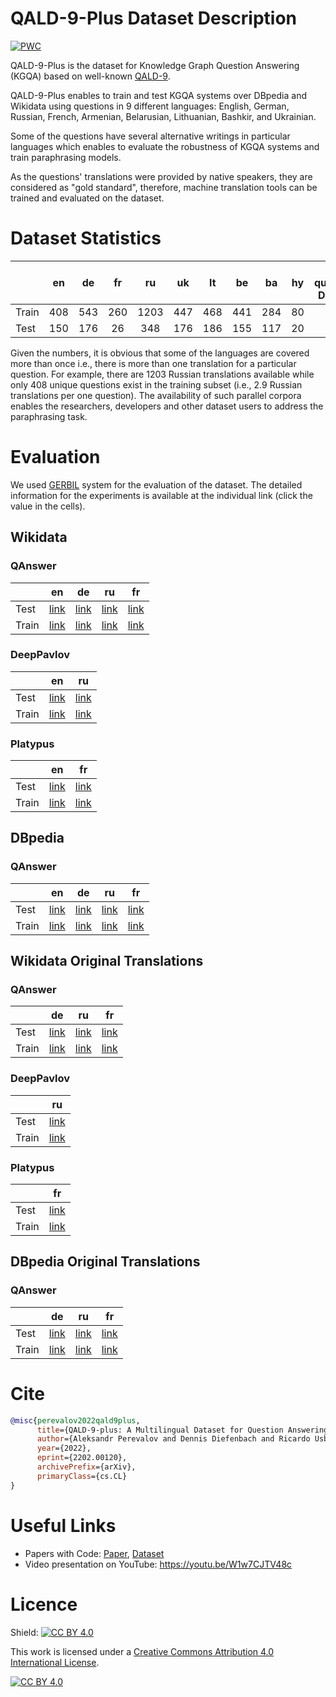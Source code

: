 # QALD-9-Plus Dataset Description

[![PWC](https://img.shields.io/endpoint.svg?url=https://paperswithcode.com/badge/qald-9-plus-a-multilingual-dataset-for-1/knowledge-base-question-answering-on-qald-9)](https://paperswithcode.com/sota/knowledge-base-question-answering-on-qald-9?p=qald-9-plus-a-multilingual-dataset-for-1)

QALD-9-Plus is the dataset for Knowledge Graph Question Answering (KGQA) based on well-known [QALD-9](https://github.com/ag-sc/QALD/tree/master/9/data).

QALD-9-Plus enables to train and test KGQA systems over DBpedia and Wikidata using questions in 9 different languages: English, German, Russian, French, Armenian, Belarusian, Lithuanian, Bashkir, and Ukrainian.

Some of the questions have several alternative writings in particular languages which enables to evaluate the robustness of KGQA systems and train paraphrasing models.

As the questions' translations were provided by native speakers, they are considered as "gold standard", therefore, machine translation tools can be trained and evaluated on the dataset.

# Dataset Statistics

|       |  en |  de | fr |  ru  |  uk |  lt |  be |  ba | hy | # questions DBpedia | # questions Wikidata |
|-------|:---:|:---:|:--:|:----:|:---:|:---:|:---:|:---:|:--:|:-----------:|:-----------:|
| Train | 408 | 543 | 260 | 1203 | 447 | 468 | 441 | 284 | 80 |     408     |     371     |
| Test  | 150 | 176 | 26 |  348 | 176 | 186 | 155 | 117 | 20 |     150     |     136     |

Given the numbers, it is obvious that some of the languages are covered more than once i.e., there is more than one translation for a particular question.
For example, there are 1203 Russian translations available while only 408 unique questions exist in the training subset (i.e., 2.9 Russian translations per one question).
The availability of such parallel corpora enables the researchers, developers and other dataset users to address the paraphrasing task.

# Evaluation

We used [GERBIL](https://github.com/dice-group/gerbil/) system for the evaluation of the dataset. The detailed information for the experiments is available at the individual link (click the value in the cells).

## Wikidata

### QAnswer

|     | en | de | ru | fr |
|-----|----|----|----|----|
|Test |[link](http://gerbil-qa.aksw.org/gerbil/experiment?id=202110010001)|[link](http://gerbil-qa.aksw.org/gerbil/experiment?id=202112180000)|[link](http://gerbil-qa.aksw.org/gerbil/experiment?id=202112180001)|[link](http://gerbil-qa.aksw.org/gerbil/experiment?id=202112180002)|
|Train|[link](http://gerbil-qa.aksw.org/gerbil/experiment?id=202110010007)|[link](http://gerbil-qa.aksw.org/gerbil/experiment?id=202112180006)|[link](http://gerbil-qa.aksw.org/gerbil/experiment?id=202112180007)|[link](http://gerbil-qa.aksw.org/gerbil/experiment?id=202112180008)|

### DeepPavlov

|     | en | ru |
|-----|----|----|
|Test |[link](http://gerbil-qa.aksw.org/gerbil/experiment?id=202110080010)|[link](http://gerbil-qa.aksw.org/gerbil/experiment?id=202112180003)|
|Train|[link](http://gerbil-qa.aksw.org/gerbil/experiment?id=202110090001)|[link](http://gerbil-qa.aksw.org/gerbil/experiment?id=202112180009)|

### Platypus

|     | en | fr |
|-----|----|----|
|Test |[link](http://gerbil-qa.aksw.org/gerbil/experiment?id=202110110004)|[link](http://gerbil-qa.aksw.org/gerbil/experiment?id=202112180004)|
|Train|[link](http://gerbil-qa.aksw.org/gerbil/experiment?id=202110110006)|[link](http://gerbil-qa.aksw.org/gerbil/experiment?id=202112180010)|


## DBpedia

### QAnswer

|     | en | de | ru | fr |
|-----|----|----|----|----|
|Test |[link](http://gerbil-qa.aksw.org/gerbil/experiment?id=202110120004)|[link](http://gerbil-qa.aksw.org/gerbil/experiment?id=202112190000)|[link](http://gerbil-qa.aksw.org/gerbil/experiment?id=202112190001)|[link](http://gerbil-qa.aksw.org/gerbil/experiment?id=202112190002)|
|Train|[link](http://gerbil-qa.aksw.org/gerbil/experiment?id=202110130002)|[link](http://gerbil-qa.aksw.org/gerbil/experiment?id=202112190003)|[link](http://gerbil-qa.aksw.org/gerbil/experiment?id=202112190004)|[link](http://gerbil-qa.aksw.org/gerbil/experiment?id=202112190005)|

## Wikidata Original Translations

### QAnswer

|     | de | ru | fr |
|-----|----|----|----|
|Test |[link](http://gerbil-qa.aksw.org/gerbil/experiment?id=202112190006)|[link](http://gerbil-qa.aksw.org/gerbil/experiment?id=202112190007)|[link](http://gerbil-qa.aksw.org/gerbil/experiment?id=202112190008)|
|Train|[link](http://gerbil-qa.aksw.org/gerbil/experiment?id=202112190009)|[link](http://gerbil-qa.aksw.org/gerbil/experiment?id=202112190010)|[link](http://gerbil-qa.aksw.org/gerbil/experiment?id=202112190011)|

### DeepPavlov

|     | ru |
|-----|----|
|Test |[link](http://gerbil-qa.aksw.org/gerbil/experiment?id=202112190012)|
|Train|[link](http://gerbil-qa.aksw.org/gerbil/experiment?id=202112190014)|

### Platypus

|     | fr |
|-----|----|
|Test |[link](http://gerbil-qa.aksw.org/gerbil/experiment?id=202112190013)|
|Train|[link](http://gerbil-qa.aksw.org/gerbil/experiment?id=202112190015)|

## DBpedia Original Translations

### QAnswer

|     | de | ru | fr |
|-----|----|----|----|
|Test |[link](http://gerbil-qa.aksw.org/gerbil/experiment?id=202112190016)|[link](http://gerbil-qa.aksw.org/gerbil/experiment?id=202112190017)|[link](http://gerbil-qa.aksw.org/gerbil/experiment?id=202112190018)|
|Train|[link](http://gerbil-qa.aksw.org/gerbil/experiment?id=202112190019)|[link](http://gerbil-qa.aksw.org/gerbil/experiment?id=202112190020)|[link](http://gerbil-qa.aksw.org/gerbil/experiment?id=202112190021)|

# Cite

```bibtex
@misc{perevalov2022qald9plus,
      title={QALD-9-plus: A Multilingual Dataset for Question Answering over DBpedia and Wikidata Translated by Native Speakers}, 
      author={Aleksandr Perevalov and Dennis Diefenbach and Ricardo Usbeck and Andreas Both},
      year={2022},
      eprint={2202.00120},
      archivePrefix={arXiv},
      primaryClass={cs.CL}
}
```

# Useful Links

* Papers with Code: [Paper](https://paperswithcode.com/paper/qald-9-plus-a-multilingual-dataset-for-1), [Dataset](https://paperswithcode.com/dataset/qald-9-plus)
* Video presentation on YouTube: https://youtu.be/W1w7CJTV48c

# Licence

Shield: [![CC BY 4.0][cc-by-shield]][cc-by]

This work is licensed under a
[Creative Commons Attribution 4.0 International License][cc-by].

[![CC BY 4.0][cc-by-image]][cc-by]

[cc-by]: http://creativecommons.org/licenses/by/4.0/
[cc-by-image]: https://i.creativecommons.org/l/by/4.0/88x31.png
[cc-by-shield]: https://img.shields.io/badge/License-CC%20BY%204.0-lightgrey.svg
